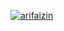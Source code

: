 [![arifaizin](https://circleci.com/github/nurrahmanhaadii/storyapp.svg?style=svg)](https://circleci.com/github/nurrahmanhaadii/storyapp)
